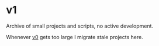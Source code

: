 # v1

Archive of small projects and scripts, no active development.

Whenever [v0](https://github.com/fs-c/v0) gets too large I migrate stale projects here.
